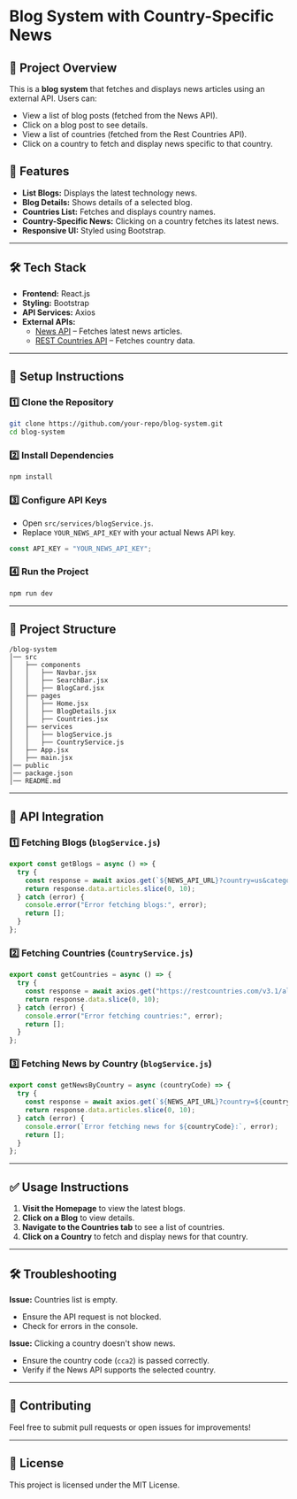 # Blog System with Country-Specific News

## 🚀 Project Overview
This is a **blog system** that fetches and displays news articles using an external API. Users can:
- View a list of blog posts (fetched from the News API).
- Click on a blog post to see details.
- View a list of countries (fetched from the Rest Countries API).
- Click on a country to fetch and display news specific to that country.

## 📌 Features
- **List Blogs:** Displays the latest technology news.
- **Blog Details:** Shows details of a selected blog.
- **Countries List:** Fetches and displays country names.
- **Country-Specific News:** Clicking on a country fetches its latest news.
- **Responsive UI:** Styled using Bootstrap.

---
## 🛠️ Tech Stack
- **Frontend:** React.js
- **Styling:** Bootstrap
- **API Services:** Axios
- **External APIs:**
  - [News API](https://newsapi.org/) – Fetches latest news articles.
  - [REST Countries API](https://restcountries.com/) – Fetches country data.

---
## 🔧 Setup Instructions
### 1️⃣ Clone the Repository
```bash
git clone https://github.com/your-repo/blog-system.git
cd blog-system
```

### 2️⃣ Install Dependencies
```bash
npm install
```

### 3️⃣ Configure API Keys
- Open `src/services/blogService.js`.
- Replace `YOUR_NEWS_API_KEY` with your actual News API key.

```javascript
const API_KEY = "YOUR_NEWS_API_KEY";
```

### 4️⃣ Run the Project
```bash
npm run dev
```

---
## 📂 Project Structure
```
/blog-system
│── src
│   ├── components
│   │   ├── Navbar.jsx
│   │   ├── SearchBar.jsx
│   │   ├── BlogCard.jsx
│   ├── pages
│   │   ├── Home.jsx
│   │   ├── BlogDetails.jsx
│   │   ├── Countries.jsx
│   ├── services
│   │   ├── blogService.js
│   │   ├── CountryService.js
│   ├── App.jsx
│   ├── main.jsx
│── public
│── package.json
│── README.md
```

---
## 📌 API Integration
### 1️⃣ Fetching Blogs (`blogService.js`)
```javascript
export const getBlogs = async () => {
  try {
    const response = await axios.get(`${NEWS_API_URL}?country=us&category=technology&apiKey=${API_KEY}`);
    return response.data.articles.slice(0, 10);
  } catch (error) {
    console.error("Error fetching blogs:", error);
    return [];
  }
};
```

### 2️⃣ Fetching Countries (`CountryService.js`)
```javascript
export const getCountries = async () => {
  try {
    const response = await axios.get("https://restcountries.com/v3.1/all");
    return response.data.slice(0, 10);
  } catch (error) {
    console.error("Error fetching countries:", error);
    return [];
  }
};
```

### 3️⃣ Fetching News by Country (`blogService.js`)
```javascript
export const getNewsByCountry = async (countryCode) => {
  try {
    const response = await axios.get(`${NEWS_API_URL}?country=${countryCode}&apiKey=${API_KEY}`);
    return response.data.articles.slice(0, 10);
  } catch (error) {
    console.error(`Error fetching news for ${countryCode}:`, error);
    return [];
  }
};
```

---
## ✅ Usage Instructions
1. **Visit the Homepage** to view the latest blogs.
2. **Click on a Blog** to view details.
3. **Navigate to the Countries tab** to see a list of countries.
4. **Click on a Country** to fetch and display news for that country.

---
## 🛠️ Troubleshooting
**Issue:** Countries list is empty.
- Ensure the API request is not blocked.
- Check for errors in the console.

**Issue:** Clicking a country doesn't show news.
- Ensure the country code (`cca2`) is passed correctly.
- Verify if the News API supports the selected country.

---
## 🤝 Contributing
Feel free to submit pull requests or open issues for improvements!

---
## 📜 License
This project is licensed under the MIT License.

